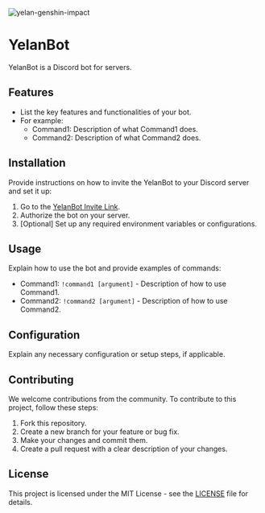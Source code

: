 
![yelan-genshin-impact](https://github.com/f-mohamed-abdullah/YelanBot/assets/115330277/1a577634-3f66-46c5-b8c8-c1ea9e38407b)

# YelanBot

YelanBot is a Discord bot for servers.
## Features

- List the key features and functionalities of your bot.
- For example:
  - Command1: Description of what Command1 does.
  - Command2: Description of what Command2 does.

## Installation

Provide instructions on how to invite the YelanBot to your Discord server and set it up:

1. Go to the [YelanBot Invite Link](https://discord.com/oauth2/authorize?client_id=YOUR_BOT_CLIENT_ID&scope=bot&permissions=YOUR_PERMISSIONS).
2. Authorize the bot on your server.
3. [Optional] Set up any required environment variables or configurations.

## Usage

Explain how to use the bot and provide examples of commands:

- Command1: `!command1 [argument]` - Description of how to use Command1.
- Command2: `!command2 [argument]` - Description of how to use Command2.

## Configuration

Explain any necessary configuration or setup steps, if applicable.

## Contributing

We welcome contributions from the community. To contribute to this project, follow these steps:

1. Fork this repository.
2. Create a new branch for your feature or bug fix.
3. Make your changes and commit them.
4. Create a pull request with a clear description of your changes.

## License

This project is licensed under the MIT License - see the [LICENSE](LICENSE) file for details.

